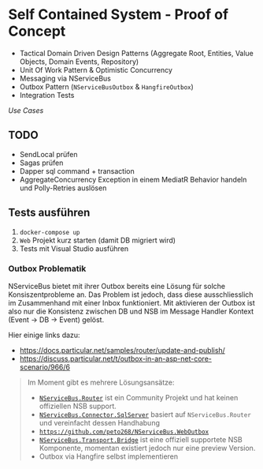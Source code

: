 # Self Contained System - Proof of Concept

* Tactical Domain Driven Design Patterns (Aggregate Root, Entities, Value Objects, Domain Events, Repository)
* Unit Of Work Pattern & Optimistic Concurrency
* Messaging via NServiceBus
* Outbox Pattern (`NServiceBusOutbox` & `HangfireOutbox`)
* Integration Tests

*Use Cases*

## TODO

* SendLocal prüfen
* Sagas prüfen
* Dapper sql command + transaction
* AggregateConcurrency Exception in einem MediatR Behavior handeln und Polly-Retries auslösen

## Tests ausführen

1. `docker-compose up`
2. `Web` Projekt kurz starten (damit DB migriert wird)
3. Tests mit Visual Studio ausführen


### Outbox Problematik

NServiceBus bietet mit ihrer Outbox bereits eine Lösung für solche Konsiszentprobleme an. Das Problem ist jedoch, 
dass diese ausschliesslich im Zusammenhand mit einer Inbox funktioniert. Mit aktivieren der Outbox ist also nur die 
Konsistenz zwischen DB und NSB im Message Handler Kontext (Event -> DB -> Event) gelöst.

Hier einige links dazu:
* https://docs.particular.net/samples/router/update-and-publish/
* https://discuss.particular.net/t/outbox-in-an-asp-net-core-scenario/966/6

> Im Moment gibt es mehrere Lösungsansätze:
> * [`NServiceBus.Router`](https://docs.particular.net/nservicebus/router/) ist ein Community Projekt und hat keinen offiziellen NSB support.
> * [`NServiceBus.Connector.SqlServer`](https://www.nuget.org/packages/NServiceBus.Connector.SqlServer) basiert auf `NServiceBus.Router` und vereinfacht dessen Handhabung
> * [`https://github.com/peto268/NServiceBus.WebOutbox`](https://github.com/peto268/NServiceBus.WebOutbox) 
> * [`NServiceBus.Transport.Bridge`](https://docs.particular.net/nservicebus/bridge/) ist eine offiziell supportete NSB Komponente, momentan existiert jedoch nur eine preview Version.
> * Outbox via Hangfire selbst implementieren
